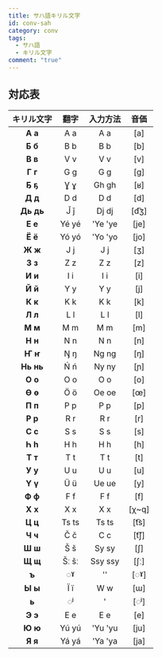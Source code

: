 ```yaml
---
title: サハ語キリル文字
id: conv-sah
category: conv
tags:
  - サハ語
  - キリル文字
comment: "true"
---
```


<HLConverter src="/conv/sah.tsv" />

## 対応表

|キリル文字|翻字|入力方法|音価|
|:---:|:---:|:---:|:---:|
|**А а**|A a|A a|[a]|
|**Б б**|B b|B b|[b]|
|**В в**|V v|V v|[v]|
|**Г г**|G g|G g|[g]|
|**Ҕ ҕ**|Ɣ ɣ|Gh gh|[ʁ]|
|**Д д**|D d|D d|[d]|
|**Дь дь**|J̌ ǰ|Dj dj|[d͡ʒ]|
|**Е е**|Yé yé|'Ye 'ye|[je]|
|**Ё ё**|Yó yó|'Yo 'yo|[jo]|
|**Ж ж**|J j|J j|[ʒ]|
|**З з**|Z z|Z z|[z]|
|**И и**|I i|I i|[i]|
|**Й й**|Y y|Y y|[j]|
|**К к**|K k|K k|[k]|
|**Л л**|L l|L l|[l]|
|**М м**|M m|M m|[m]|
|**Н н**|N n|N n|[n]|
|**Ҥ ҥ**|Ŋ ŋ|Ng ng|[ŋ]|
|**Нь нь**|Ń ń|Ny ny|[ɲ]|
|**О о**|O o|O o|[o]|
|**Ө ө**|Ö ö|Oe oe|[œ]|
|**П п**|P p|P p|[p]|
|**Р р**|R r|R r|[r]|
|**С с**|S s|S s|[s]|
|**Һ һ**|H h|H h|[h]|
|**Т т**|T t|T t|[t]|
|**У у**|U u|U u|[u]|
|**Ү ү**|Ü ü|Ue ue|[y]|
|**Ф ф**|F f|F f|[f]|
|**Х х**|X x|X x|[χ~q]|
|**Ц ц**|Ts ts|Ts ts|[t͡s]|
|**Ч ч**|Č č|C c|[t͡ʃ]|
|**Ш ш**|Š š|Sy sy|[ʃ]|
|**Щ щ**|Šː šː|Ssy ssy|[ʃː]|
|**ъ**|◌ˠ|''|[◌ˠ]|
|**Ы ы**|Ï ï|W w|[ɯ]|
|**ь**|◌ʲ|'|[◌ʲ]|
|**Э э**|E e|E e|[e]|
|**Ю ю**|Yú yú|'Yu 'yu|[ju]|
|**Я я**|Yá yá|'Ya 'ya|[ja]|
